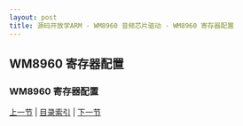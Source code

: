 ```yaml
---
layout: post
title: 源码开放学ARM - WM8960 音频芯片驱动 - WM8960 寄存器配置
---
```


## WM8960 寄存器配置

### WM8960 寄存器配置


[上一节](chp17-1.html)  |  [目录索引](../index.html)  |  [下一节](chp17-3.html)
